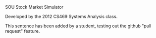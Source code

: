 SOU Stock Market Simulator

Developed by the 2012 CS469 Systems Analysis class.


This sentence has been added by a student, testing out the github "pull request" feature.